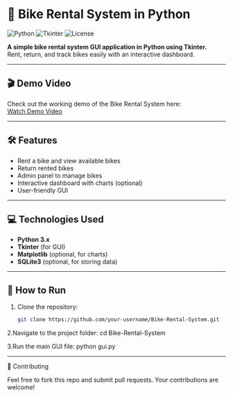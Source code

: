 # 🚴 Bike Rental System in Python

![Python](https://img.shields.io/badge/Python-3.x-blue) ![Tkinter](https://img.shields.io/badge/Tkinter-GUI-green) ![License](https://img.shields.io/badge/License-MIT-yellow)

**A simple bike rental system GUI application in Python using Tkinter.**  
Rent, return, and track bikes easily with an interactive dashboard.  

---

## 🎬 Demo Video

Check out the working demo of the Bike Rental System here:  
[Watch Demo Video](https://drive.google.com/file/d/1cIe2TuGj8sYw9l4taovMRbSvoyhyxu2x/view?usp=drive_link)

---

## 🛠 Features

- Rent a bike and view available bikes
- Return rented bikes
- Admin panel to manage bikes
- Interactive dashboard with charts (optional)
- User-friendly GUI

---

## 💻 Technologies Used

- **Python 3.x**
- **Tkinter** (for GUI)
- **Matplotlib** (optional, for charts)
- **SQLite3** (optional, for storing data)

---

## 🚀 How to Run

1. Clone the repository:  
   ```bash
   git clone https://github.com/your-username/Bike-Rental-System.git

2.Navigate to the project folder:
  cd Bike-Rental-System

3.Run the main GUI file:
 python gui.py


----

🤝 Contributing

Feel free to fork this repo and submit pull requests. Your contributions are welcome!
